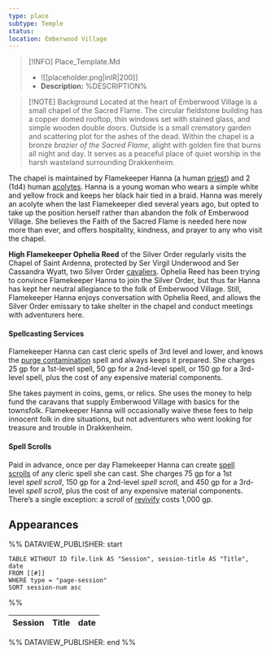 ```yaml
---
type: place
subtype: Temple
status: 
location: Emberwood Village
---
```


>[!INFO] Place_Template.Md
>- ![[placeholder.png|inlR|200]]
> - **Description:** %DESCRIPTION% 

>[!NOTE] Background
Located at the heart of Emberwood Village is a small chapel of the Sacred Flame. The circular fieldstone building has a copper domed rooftop, thin windows set with stained glass, and simple wooden double doors. Outside is a small crematory garden and scattering plot for the ashes of the dead. Within the chapel is a bronze _brazier of the Sacred Flame_, alight with golden fire that burns all night and day. It serves as a peaceful place of quiet worship in the harsh wasteland surrounding Drakkenheim.

The chapel is maintained by Flamekeeper Hanna (a human [priest](https://www.dndbeyond.com/monsters/16985-priest)) and 2 (1d4) human [acolytes](https://www.dndbeyond.com/monsters/16763-acolyte). Hanna is a young woman who wears a simple white and yellow frock and keeps her black hair tied in a braid. Hanna was merely an acolyte when the last Flamekeeper died several years ago, but opted to take up the position herself rather than abandon the folk of Emberwood Village. She believes the Faith of the Sacred Flame is needed here now more than ever, and offers hospitality, kindness, and prayer to any who visit the chapel.

**High Flamekeeper Ophelia Reed** of the Silver Order regularly visits the Chapel of Saint Ardenna, protected by Ser Virgil Underwood and Ser Cassandra Wyatt, two Silver Order [cavaliers](https://www.dndbeyond.com/monsters/4086097-cavalier). Ophelia Reed has been trying to convince Flamekeeper Hanna to join the Silver Order, but thus far Hanna has kept her neutral allegiance to the folk of Emberwood Village. Still, Flamekeeper Hanna enjoys conversation with Ophelia Reed, and allows the Silver Order emissary to take shelter in the chapel and conduct meetings with adventurers here.

#### [](https://www.dndbeyond.com/sources/dnd/dodr/emberwood-village#SpellcastingServices)Spellcasting Services

Flamekeeper Hanna can cast cleric spells of 3rd level and lower, and knows the [purge contamination](https://www.dndbeyond.com/spells/2221555-purge-contamination) spell and always keeps it prepared. She charges 25 gp for a 1st-level spell, 50 gp for a 2nd-level spell, or 150 gp for a 3rd-level spell, plus the cost of any expensive material components.

She takes payment in coins, gems, or relics. She uses the money to help fund the caravans that supply Emberwood Village with basics for the townsfolk. Flamekeeper Hanna will occasionally waive these fees to help innocent folk in dire situations, but not adventurers who went looking for treasure and trouble in Drakkenheim.

#### [](https://www.dndbeyond.com/sources/dnd/dodr/emberwood-village#SpellScrolls)Spell Scrolls

Paid in advance, once per day Flamekeeper Hanna can create [spell scrolls](https://www.dndbeyond.com/magic-items/5418-spell-scroll) of any cleric spell she can cast. She charges 75 gp for a 1st level _spell scroll_, 150 gp for a 2nd-level _spell scroll_, and 450 gp for a 3rd-level _spell scroll_, plus the cost of any expensive material components. There’s a single exception: a _scroll_ of [revivify](https://www.dndbeyond.com/spells/2234-revivify) costs 1,000 gp.

## Appearances

%% DATAVIEW_PUBLISHER: start
```dataview
TABLE WITHOUT ID file.link AS "Session", session-title AS "Title", date
FROM [[#]]
WHERE type = "page-session"
SORT session-num asc
```
%%

| Session | Title | date |
| ------- | ----- | ---- |

%% DATAVIEW_PUBLISHER: end %%